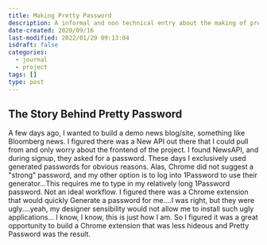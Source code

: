 ```yaml
---
title: Making Pretty Password
description: A informal and non technical entry about the making of pretty password
date-created: 2020/09/16
last-modified: 2022/01/29 09:13:04
isdraft: false
categories:
  - journal
  - project
tags: []
type: post
---
```


## The Story Behind Pretty Password

A few days ago, I wanted to build a demo news blog/site, something like Bloomberg news. I figured there was a New API out there that I could pull from and only worry about the frontend of the project. I found NewsAPI, and during signup, they asked for a password. These days I exclusively used generated passwords for obvious reasons. Alas, Chrome did not suggest a "strong" password, and my other option is to log into 1Password to use their generator...This requires me to type in my relatively long 1Password password. Not an ideal workflow. I figured there was a Chrome extension that would quickly Generate a password for me....I was right, but they were ugly....yeah, my designer sensibility would not allow me to install such ugly applications... I know, I know, this is just how I am. So I figured it was a great opportunity to build a Chrome extension that was less hideous and Pretty Password was the result.

<!-- ### A few note worth moments

#### Enabling ES6 and SASS

An interesting challenge was the enabling ES6 and SASS support for a Chrome extension framework. The reason behind this is that Chrome extensions builds have vary particular structures to conform to Chromes protocols, a notable one being security. Normally when building using Webpack, or Gulp from a few years ago in general a project's js and sass is transpiled into single files because the browser doesn't need every broken up into things that make sense to us lowly humans. Due to this, the default for build scripts is to transpile everything into a `public`, `build` or `dist` directory.  But, Chrome requires that our   -->
